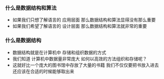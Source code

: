 ### 什么是数据结构和算法
- 如果我们只想了解语言的 应用层面 那么数据结构和算法显得没有那么重要
- 如果我们希望了解语言的 设计层面 那么数据结构和算法就非常的重要


### 什么是数据结构
- 数据结构就是在计算机中 存储和组织数据的方式
- 我们知道 计算机中数据量非常庞大 如何以高效的方法组织和存储呢？
- 这就好比一个庞大的图书馆中存放了大量的书籍 我们不仅仅要把书放入进去 还应该在合适的时候能够取出来